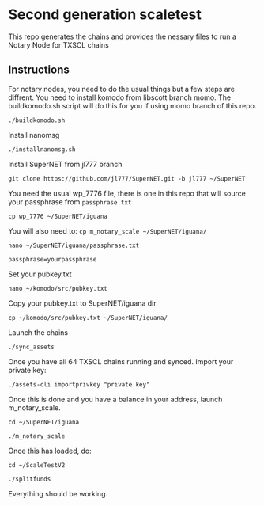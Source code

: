 # Second generation scaletest

This repo generates the chains and provides the nessary files to run a Notary Node for TXSCL chains

## Instructions
For notary nodes, you need to do the usual things but a few steps are diffrent.
You need to install komodo from libscott branch momo. The buildkomodo.sh script will do this for you if using momo branch of this repo.

`./buildkomodo.sh`

Install nanomsg

`./installnanomsg.sh`

Install SuperNET from jl777 branch

`git clone https://github.com/jl777/SuperNET.git -b jl777 ~/SuperNET`

You need the usual wp_7776 file, there is one in this repo that will source your passphrase from `passphrase.txt`

`cp wp_7776 ~/SuperNET/iguana`

You will also need to: `cp m_notary_scale ~/SuperNET/iguana/`

`nano ~/SuperNET/iguana/passphrase.txt`

`passphrase=yourpassphrase`

Set your pubkey.txt

`nano ~/komodo/src/pubkey.txt`

Copy your pubkey.txt to SuperNET/iguana dir

`cp ~/komodo/src/pubkey.txt ~/SuperNET/iguana/`

Launch the chains

`./sync_assets`

Once you have all 64 TXSCL chains running and synced. Import your private key:

`./assets-cli importprivkey "private key"`

Once this is done and you have a balance in your address, launch m_notary_scale.

`cd ~/SuperNET/iguana`

`./m_notary_scale`

Once this has loaded, do:

`cd ~/ScaleTestV2`

`./splitfunds`

Everything should be working.
